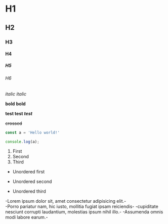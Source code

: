 # H1
## H2
### H3
#### H4
##### H5
###### H6

*italic*
_italic_

**bold**
__bold__

**test test _test_**

~~crossed~~

```javascript
const a = 'Hello world!'

console.log(a);
```

1. First
2. Second
5. Third

* Unordered first
- Unordered second
+ Unordered third

-Lorem ipsum dolor sit, amet consectetur adipisicing elit.-   
-Porro pariatur nam, hic iusto, mollitia fugiat ipsam reiciendis-
-cupiditate nesciunt corrupti laudantium, molestias ipsum nihil illo.-
-Assumenda omnis modi labore earum.-